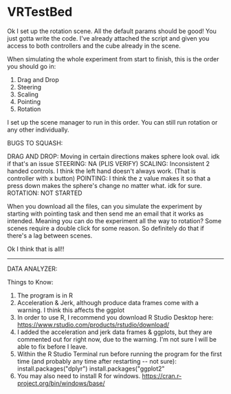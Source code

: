 # VRTestBed 

Ok I set up the rotation scene. All the default params should be good! You just gotta write the code. I've already attached the script and given you access to both controllers and the cube already in the scene. 

When simulating the whole experiment from start to finish, this is the order you should go in:

1. Drag and Drop
2. Steering
3. Scaling
4. Pointing
5. Rotation

I set up the scene manager to run in this order. You can still run rotation or any other individually. 


BUGS TO SQUASH: 

DRAG AND DROP: Moving in certain directions makes sphere look oval. idk if that's an issue
STEERING: NA (PLIS VERIFY)
SCALING: Inconsistent 2 handed controls. I think the left hand doesn't always work. (That is controller with x button)
POINTING: I think the z value makes it so that a press down makes the sphere's change no matter what. idk for sure.
ROTATION: NOT STARTED

When you download all the files, can you simulate the experiment by starting with pointing task and then send me an email that it works as intended. Meaning you can do the experiment all the way to rotation? Some scenes require a double click for some reason. So definitely do that if there's a lag between scenes. 

Ok I think that is all!!

___________________________________________________________________________________________________

DATA ANALYZER: 

Things to Know: 

1. The program is in R
2. Acceleration & Jerk, although produce data frames come with a warning. I think this affects the ggplot
3. In order to use R, I recommend you download R Studio Desktop here: https://www.rstudio.com/products/rstudio/download/
4. I added the acceleration and jerk data frames & ggplots, but they are commented out for right now, due to the warning. I'm not sure I will be able to fix before I leave.
5. Within the R Studio Terminal run before running the program for the first time (and probably any time after restarting -- not sure): 
        install.packages("dplyr")
        install.packages("ggplot2"
6. You may also need to install R for windows. https://cran.r-project.org/bin/windows/base/ 
        
